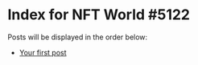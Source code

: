 # Index for NFT World #5122
Posts will be displayed in the order below:

- [Your first post](./001-first.md)


